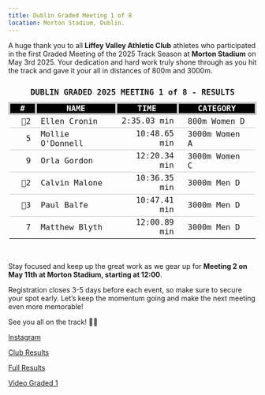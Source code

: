 ```yaml
---
title: Dublin Graded Meeting 1 of 8
location: Morton Stadium, Dublin.
---
```


A huge thank you to all <b>Liffey Valley Athletic Club</b> athletes who participated in the first Graded Meeting of the 2025 Track Season at <b>Morton Stadium</b> on May 3rd 2025. Your dedication and hard work truly shone through as you hit the track and gave it your all in distances of 800m and 3000m.

<table style="border-collapse: collapse; font-family: Consolas, monospace;">
  <thead>
    <tr><td colspan="4" style="text-align: center; padding: 10px;"><b>DUBLIN GRADED 2025 MEETING 1 of 8 - RESULTS</b></td></tr>
    <tr style="background-color: #000; color: #fff;">
      <th style="border: 4px solid #ccc; padding: 0px 20px; text-align: center;">#</th>
      <th style="border: 4px solid #ccc; padding: 0px 20px; text-align: center;">NAME</th>
      <th style="border: 4px solid #ccc; padding: 0px 20px; text-align: center;">TIME</th>
      <th style="border: 4px solid #ccc; padding: 0px 20px; text-align: center;">CATEGORY</th>
    </tr>
  </thead>
  <tbody>
    <tr style="border-bottom: 1px solid #ccc;"><td style="padding: 0px 10px 0px 0px; text-align: right;">🥈2</td><td style="padding: 0px 10px;">Ellen Cronin</td><td style="text-align: right;">2:35.03 min</td><td style="padding: 0px 20px;">800m Women D</td></tr>
    <tr style="border-bottom: 1px solid #ccc;"><td style="padding: 0px 10px 0px 0px; text-align: right;">5</td><td style="padding: 0px 10px;">Mollie O'Donnell</td><td style="text-align: right;">10:48.65 min</td><td style="padding: 0px 20px;">3000m Women A</td></tr>
    <tr style="border-bottom: 1px solid #ccc;"><td style="padding: 0px 10px 0px 0px; text-align: right;">9</td><td style="padding: 0px 10px;">Orla Gordon</td><td style="text-align: right;">12:20.34 min</td><td style="padding: 0px 20px;">3000m Women C</td></tr>
    <tr style="border-bottom: 1px solid #ccc;"><td style="padding: 0px 10px 0px 0px; text-align: right;">🥈2</td><td style="padding: 0px 10px;">Calvin Malone</td><td style="text-align: right;">10:36.35 min</td><td style="padding: 0px 20px;">3000m Men D</td></tr>
    <tr style="border-bottom: 1px solid #ccc;"><td style="padding: 0px 10px 0px 0px; text-align: right;">🥉3</td><td style="padding: 0px 10px;">Paul Balfe</td><td style="text-align: right;">10:47.41 min</td><td style="padding: 0px 20px;">3000m Men D</td></tr>
    <tr><td style="padding: 0px 10px 0px 0px; text-align: right;">7</td><td style="padding: 0px 10px;">Matthew Blyth</td><td style="text-align: right;">12:00.89 min</td><td style="padding: 0px 20px;">3000m Men D</td></tr>
  </tbody>
</table>
<br>

Stay focused and keep up the great work as we gear up for <b>Meeting 2 on May 11th at Morton Stadium, starting at 12:00</b>.

Registration closes 3-5 days before each event, so make sure to secure your spot early. Let’s keep the momentum going and make the next meeting even more memorable!

See you all on the track! 💪💥


<a href="https://www.instagram.com/p/DJPOnbjIhdA/?img_index=1" target="_blank" rel="noopener noreferrer">Instagram</a>

<a href="/races/2025-05-03-Dublin-Graded-1/" target="_blank" rel="noopener noreferrer">Club Results</a>

<a href="http://pastresults.dublinathletics.com/graded25-1/menu.html" target="_blank" rel="noopener noreferrer">Full Results</a>

<a href="https://youtube.com/live/Nqt9sO4O9kU" target="_blank">Video Graded 1</a>
 
